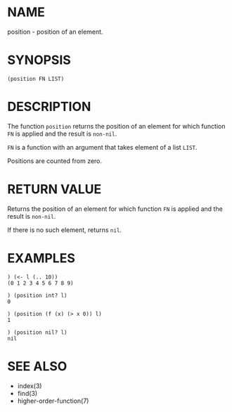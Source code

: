 # NAME
position - position of an element.

# SYNOPSIS

    (position FN LIST)

# DESCRIPTION
The function `position` returns the position of an element for which function `FN` is applied and the result is `non-nil`.

`FN` is a function with an argument that takes element of a list `LIST`.

Positions are counted from zero.

# RETURN VALUE
Returns the position of an element for which function `FN` is applied and the result is `non-nil`.

If there is no such element, returns `nil`.

# EXAMPLES

    ) (<- l (.. 10))
    (0 1 2 3 4 5 6 7 8 9)

    ) (position int? l)
    0

    ) (position (f (x) (> x 0)) l)
    1

    ) (position nil? l)
    nil

# SEE ALSO
- index(3)
- find(3)
- higher-order-function(7)
